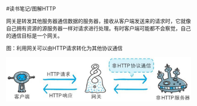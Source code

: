 #读书笔记/图解HTTP 

网关是转发其他服务器通信数据的服务器，接收从客户端发送来的请求时，它就像自己拥有资源的源服务器一样对请求进行处理。有时客户端可能都不会察觉，自己的通信目标是一个网关。

图：利用网关可以由HTTP请求转化为其他协议通信

![](附件图片/网关.png)

